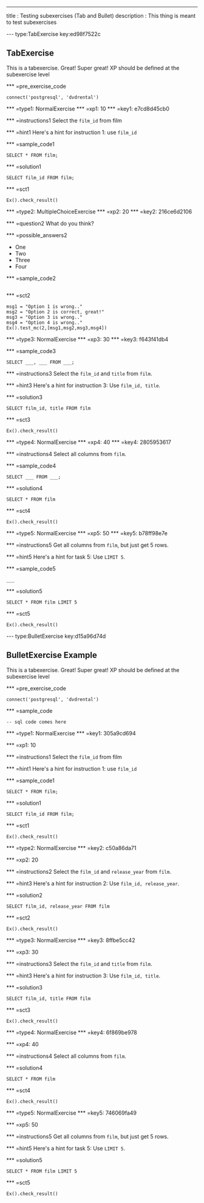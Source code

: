 ---
title       : Testing subexercises (Tab and Bullet)
description : This thing is meant to test subexercises

--- type:TabExercise key:ed98f7522c
## TabExercise

This is a tabexercise. Great! Super great!
XP should be defined at the subexercise level

*** =pre_exercise_code
```{python}
connect('postgresql', 'dvdrental')
```

*** =type1: NormalExercise
*** =xp1: 10
*** =key1: e7cd8d45cb0

*** =instructions1
Select the `film_id` from film

*** =hint1
Here's a hint for instruction 1: use `film_id`

*** =sample_code1
```{sql}
SELECT * FROM film;
```

*** =solution1
```{sql}
SELECT film_id FROM film;
```

*** =sct1
```{python}
Ex().check_result()
```

*** =type2: MultipleChoiceExercise
*** =xp2: 20
*** =key2: 216ce6d2106

*** =question2
What do you think?

*** =possible_answers2
- One
- Two
- Three
- Four

*** =sample_code2
```{sql}
```

*** =sct2
```{python}
msg1 = "Option 1 is wrong.."
msg2 = "Option 2 is correct, great!"
msg3 = "Option 3 is wrong.."
msg4 = "Option 4 is wrong.."
Ex().test_mc(2,[msg1,msg2,msg3,msg4])
```

*** =type3: NormalExercise
*** =xp3: 30
*** =key3: f643f41db4

*** =sample_code3
```{sql}
SELECT ___, ___ FROM ___;
```

*** =instructions3
Select the `film_id` and `title` from `film`.

*** =hint3
Here's a hint for instruction 3: Use `film_id, title`.

*** =solution3
```{sql}
SELECT film_id, title FROM film
```

*** =sct3
```{python}
Ex().check_result()
```

*** =type4: NormalExercise
*** =xp4: 40
*** =key4: 2805953617

*** =instructions4
Select all columns from `film`.

*** =sample_code4
```{sql}
SELECT ___ FROM ___;
```

*** =solution4
```{sql}
SELECT * FROM film
```

*** =sct4
```{python}
Ex().check_result()
```

*** =type5: NormalExercise
*** =xp5: 50
*** =key5: b78ff98e7e

*** =instructions5
Get all columns from `film`, but just get 5 rows.

*** =hint5
Here's a hint for task 5: Use `LIMIT 5`.

*** =sample_code5
```{sql}
___
```

*** =solution5
```{sql}
SELECT * FROM film LIMIT 5
```

*** =sct5
```{python}
Ex().check_result()
```


--- type:BulletExercise key:d15a96d74d
## BulletExercise Example

This is a tabexercise. Great! Super great!
XP should be defined at the subexercise level

*** =pre_exercise_code
```{python}
connect('postgresql', 'dvdrental')
```

*** =sample_code
```{sql}
-- sql code comes here
```

*** =type1: NormalExercise
*** =key1: 305a9cd694

*** =xp1: 10

*** =instructions1
Select the `film_id` from film

*** =hint1
Here's a hint for instruction 1: use `film_id`

*** =sample_code1
```{sql}
SELECT * FROM film;
```

*** =solution1
```{sql}
SELECT film_id FROM film;
```

*** =sct1
```{python}
Ex().check_result()
```

*** =type2: NormalExercise
*** =key2: c50a86da71

*** =xp2: 20

*** =instructions2
Select the `film_id` and `release_year` from `film`.

*** =hint3
Here's a hint for instruction 2: Use `film_id, release_year`.

*** =solution2
```{sql}
SELECT film_id, release_year FROM film
```

*** =sct2
```{python}
Ex().check_result()
```

*** =type3: NormalExercise
*** =key3: 8ffbe5cc42

*** =xp3: 30

*** =instructions3
Select the `film_id` and `title` from `film`.

*** =hint3
Here's a hint for instruction 3: Use `film_id, title`.

*** =solution3
```{sql}
SELECT film_id, title FROM film
```

*** =sct3
```{python}
Ex().check_result()
```

*** =type4: NormalExercise
*** =key4: 6f869be978

*** =xp4: 40


*** =instructions4
Select all columns from `film`.

*** =solution4
```{sql}
SELECT * FROM film
```

*** =sct4
```{python}
Ex().check_result()
```

*** =type5: NormalExercise
*** =key5: 746069fa49

*** =xp5: 50

*** =instructions5
Get all columns from `film`, but just get 5 rows.

*** =hint5
Here's a hint for task 5: Use `LIMIT 5`.

*** =solution5
```{sql}
SELECT * FROM film LIMIT 5
```

*** =sct5
```{python}
Ex().check_result()
```
